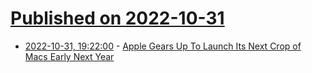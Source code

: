 # [Published on 2022-10-31](index.md)

* [2022-10-31, 19:22:00](https://apple.slashdot.org/story/22/10/31/1849256/apple-gears-up-to-launch-its-next-crop-of-macs-early-next-year?utm_source=rss1.0mainlinkanon&utm_medium=feed) - [Apple Gears Up To Launch Its Next Crop of Macs Early Next Year](https://apple.slashdot.org/story/22/10/31/1849256/apple-gears-up-to-launch-its-next-crop-of-macs-early-next-year?utm_source=rss1.0mainlinkanon&utm_medium=feed)
